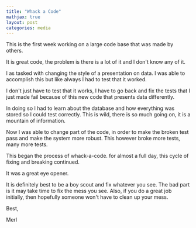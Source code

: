 ```yaml
---
title: "Whack a Code"
mathjax: true
layout: post
categories: media
---
```


This is the first week working on a large code base that was made by others. 

It is great code, the problem is there is a lot of it and I don't know any of it. 

I as tasked with changing the style of a presentation on data. I was able to accomplish this but like
always I had to test that it worked. 

I don't just have to test that it works, I have to go back and fix the tests that I just made fail
because of this new code that presents data differently. 

In doing so I had to learn about the database and how everything was stored so I could test correctly. 
This is wild, there is so much going on, it is a mountain of information. 

Now I was able to change part of the code, in order to make the broken test pass and make the system more robust. 
This however broke more tests, many more tests. 

This began the process of whack-a-code. for almost a full day, this cycle of fixing and breaking continued. 

It was a great eye opener. 

It is definitely best to be a boy scout and fix whatever you see. The bad part is it may take time to fix the mess you see. 
Also, if you do a great job initially, then hopefully someone won't have to clean up your mess. 

Best,

Merl
